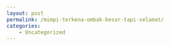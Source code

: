 ```yaml
---
layout: post
permalink: /mimpi-terkena-ombak-besar-tapi-selamat/
categories:
    - Uncategorized
---
```


